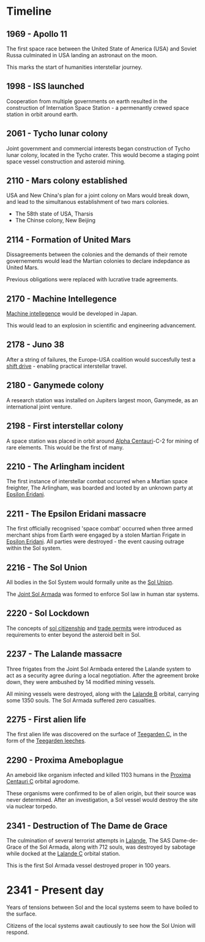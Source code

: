 # Timeline

## 1969 - Apollo 11

The first space race between the United State of America (USA) and Soviet Russa culminated in USA landing an astronaut on the moon.

This marks the start of humanities interstellar journey.

## 1998 - ISS launched

Cooperation from multiple governments on earth resulted in the construction of Internation Space Station - a permenantly crewed space station in orbit around earth.

## 2061 - Tycho lunar colony

Joint government and commercial interests began construction of Tycho lunar colony, located in the Tycho crater. This would become a staging point space vessel construction and asteroid mining.

## 2110 - Mars colony established

USA and New China's plan for a joint colony on Mars would break down, and lead to the simultanous establishment of two mars colonies.

 * The 58th state of USA, Tharsis
 * The Chinse colony, New Beijing

## 2114 - Formation of United Mars

Dissagreements between the colonies and the demands of their remote governements would lead the Martian colonies to declare indepdance as United Mars.

Previous obligations were replaced with lucrative trade agreements.

## 2170 - Machine Intellegence

[Machine intellegence](./glossary/machine-intellegence.md) would be developed in Japan.

This would lead to an explosion in scientific and engineering advancement.

## 2178 - Juno 38

After a string of failures, the Europe-USA coalition would succesfully test a [shift drive](./glossary/shift-drive.md) - enabling practical interstellar travel.

## 2180 - Ganymede colony

A research station was installed on Jupiters largest moon, Ganymede, as an international joint venture.

## 2198 - First interstellar colony

A space station was placed in orbit around [Alpha Centauri](./glossary/local-systems.md#alpha-centauri)-C-2 for mining of rare elements. This would be the first of many.

## 2210 - The Arlingham incident

The first instance of interstellar combat occurred when a Martian space freighter, The Arlingham, was boarded and looted by an unknown party at [Epsilon Eridani](./glossary/local-systems.md#epsilon-eridani).

## 2211 - The Epsilon Eridani massacre

The first officially recognised 'space combat' occurred when three armed merchant ships from Earth were engaged by a stolen Martian Frigate in [Epsilon Eridani](./glossary/local-systems.md#epsilon-eridani). All parties were destroyed - the event causing outrage within the Sol system.

## 2216 - The Sol Union

All bodies in the Sol System would formally unite as the [Sol Union](./glossary/sol.md#sol-union).

The [Joint Sol Armada](./glossary/sol.md#sol-armada) was formed to enforce Sol law in human star systems.

## 2220 - Sol Lockdown

The concepts of [sol citizenship](./glossary/sol.md#trade-permits) and [trade permits](./glossary/sol.md#trade-permits) were introduced as requirements to enter beyond the asteroid belt in Sol.

## 2237 - The Lalande massacre

Three frigates from the Joint Sol Armbada entered the Lalande system to act as a security agree during a local negotiation. After the agreement broke down, they were ambushed by 14 modified mining vessels.

All mining vessels were destroyed, along with the [Lalande B](./Glossary/local-systems.md#lalande-b) orbital, carrying some 1350 souls. The Sol Armada suffered zero casualties.

## 2275 - First alien life

The first alien life was discovered on the surface of [Teegarden C](./Glossary/local-systems.md#teegarden-c), in the form of the [Teegarden leeches](./Glossary/alien-life.md#teegarden-leeches).

## 2290 - Proxima Ameboplague

An ameboid like organism infected and killed 1103 humans in the [Proxima Centauri C](./Glossary/local-systems.md#proxima-centauri-c) orbital agrodome.

These organisms were confirmed to be of alien origin, but their source was never determined. After an investigation, a Sol vessel would destroy the site via nuclear torpedo.

## 2341 - Destruction of The Dame de Grace

The culmination of several terrorist attempts in [Lalande](./Glossary/local-systems.md#lalande), The SAS Dame-de-Grace of the Sol Armada, along with 712 souls, was destroyed by sabotage while docked at the [Lalande C](./glossary/local-systems.md#lalande-c) orbital station.

This is the first Sol Armada vessel destroyed proper in 100 years.

# 2341 - Present day

Years of tensions between Sol and the local systems seem to have boiled to the surface.

Citizens of the local systems await cautiously to see how the Sol Union will respond.
